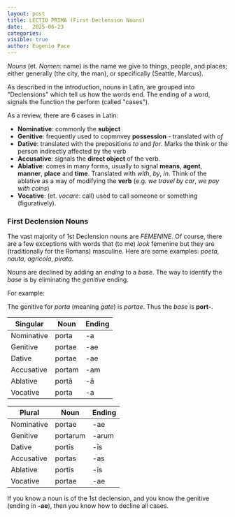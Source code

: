 ```yaml
---
layout: post
title: LECTIO PRIMA (First Declension Nouns)
date:   2025-06-23
categories:
visible: true
author: Eugenio Pace
---
```


*Nouns* (et. *Nomen*: name) is the name we give to things, people, and places; either generally (the city, the man), or specifically (Seattle, Marcus).  

As described in the introduction, nouns in Latin, are grouped into "Declensions" which tell us how the words end. The ending of a word, signals the function the perform (called "cases").

As a review, there are 6 cases in Latin: 

* **Nominative**: commonly the **subject**
* **Genitive**: frequently used to copmnvey **possession** - translated with _of_
* **Dative**: translated with the prepositions _to_ and _for_. Marks the think or the person indirectly affected by the verb
* **Accusative**: signals the **direct object** of the verb.
* **Ablative**: comes in many forms, usually to signal **means**, **agent**, **manner**, **place** and **time**. Translated with _with_, _by_, _in_. Think of the ablative as a way of modifying the **verb** (e.g. _we travel by car_, _we pay with coins_)
* **Vocative**: (et. _vocare_: call) used to call someone or something (figuratively).

### First Declension Nouns

The vast majority of 1st Declension nouns are *FEMENINE*. Of course, there are a few exceptions with words that (to me) _look_ femenine but they are (traditionally for the Romans) masculine. Here are some examples: _poeta_, _nauta_, _agricola_, _pirata_. 

Nouns are declined by adding an _ending_ to a _base_. The way to identify the _base_ is by eliminating the _genitive_ ending. 

For example:

The genitive for _porta_ (meaning _gate_) is _portae_. Thus the _base_ is **port-**.

|Singular|Noun|Ending|
|--------|------|------|
|Nominative    |porta | -a   |
|Genitive     |portae| -ae  |
|Dative     |portae| -ae  |
|Accusative     |portam| -am  |
|Ablative     |portā | -ā   |
|Vocative     |porta  | -a  |

|Plural|Noun|Ending|
|--------|------|------|
|Nominative    |portae | -ae   |
|Genitive     |portarum| -arum  |
|Dative     |portīs| -īs  |
|Accusative     |portas| -as  |
|Ablative     |portīs | -īs   |
|Vocative     |portae  | -ae  |

If you know a noun is of the 1st declension, and you know the genitive (ending in **-ae**), then you know how to decline all cases.
